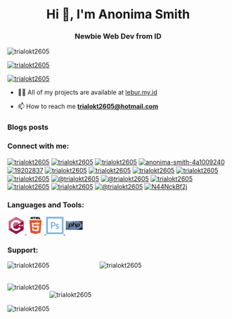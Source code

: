 <h1 align="center">Hi 👋, I'm Anonima Smith</h1>
<h3 align="center">Newbie Web Dev from ID</h3>

<p align="left"> <img src="https://komarev.com/ghpvc/?username=trialokt2605&label=Profile%20views&color=0e75b6&style=flat" alt="trialokt2605" /> </p>

<p align="left"> <a href="https://github.com/ryo-ma/github-profile-trophy"><img src="https://github-profile-trophy.vercel.app/?username=trialokt2605" alt="trialokt2605" /></a> </p>

<p align="left"> <a href="https://twitter.com/trialokt2605" target="blank"><img src="https://img.shields.io/twitter/follow/trialokt2605?logo=twitter&style=for-the-badge" alt="trialokt2605" /></a> </p>

- 👨‍💻 All of my projects are available at [lebur.my.id](lebur.my.id)

- 📫 How to reach me **trialokt2605@hotmail.com**

### Blogs posts
<!-- BLOG-POST-LIST:START -->
<!-- BLOG-POST-LIST:END -->

<h3 align="left">Connect with me:</h3>
<p align="left">
<a href="https://codepen.io/trialokt2605" target="blank"><img align="center" src="https://raw.githubusercontent.com/rahuldkjain/github-profile-readme-generator/master/src/images/icons/Social/codepen.svg" alt="trialokt2605" height="30" width="40" /></a>
<a href="https://dev.to/trialokt2605" target="blank"><img align="center" src="https://raw.githubusercontent.com/rahuldkjain/github-profile-readme-generator/master/src/images/icons/Social/devto.svg" alt="trialokt2605" height="30" width="40" /></a>
<a href="https://twitter.com/trialokt2605" target="blank"><img align="center" src="https://raw.githubusercontent.com/rahuldkjain/github-profile-readme-generator/master/src/images/icons/Social/twitter.svg" alt="trialokt2605" height="30" width="40" /></a>
<a href="https://linkedin.com/in/anonima-smith-4a1009240" target="blank"><img align="center" src="https://raw.githubusercontent.com/rahuldkjain/github-profile-readme-generator/master/src/images/icons/Social/linked-in-alt.svg" alt="anonima-smith-4a1009240" height="30" width="40" /></a>
<a href="https://stackoverflow.com/users/19202837" target="blank"><img align="center" src="https://raw.githubusercontent.com/rahuldkjain/github-profile-readme-generator/master/src/images/icons/Social/stack-overflow.svg" alt="19202837" height="30" width="40" /></a>
<a href="https://codesandbox.com/trialokt2605" target="blank"><img align="center" src="https://raw.githubusercontent.com/rahuldkjain/github-profile-readme-generator/master/src/images/icons/Social/codesandbox.svg" alt="trialokt2605" height="30" width="40" /></a>
<a href="https://kaggle.com/trialokt2605" target="blank"><img align="center" src="https://raw.githubusercontent.com/rahuldkjain/github-profile-readme-generator/master/src/images/icons/Social/kaggle.svg" alt="trialokt2605" height="30" width="40" /></a>
<a href="https://instagram.com/trialokt2605" target="blank"><img align="center" src="https://raw.githubusercontent.com/rahuldkjain/github-profile-readme-generator/master/src/images/icons/Social/instagram.svg" alt="trialokt2605" height="30" width="40" /></a>
<a href="https://dribbble.com/trialokt2605" target="blank"><img align="center" src="https://raw.githubusercontent.com/rahuldkjain/github-profile-readme-generator/master/src/images/icons/Social/dribbble.svg" alt="trialokt2605" height="30" width="40" /></a>
<a href="https://www.behance.net/trialokt2605" target="blank"><img align="center" src="https://raw.githubusercontent.com/rahuldkjain/github-profile-readme-generator/master/src/images/icons/Social/behance.svg" alt="trialokt2605" height="30" width="40" /></a>
<a href="https://hashnode.com/@trialokt2605" target="blank"><img align="center" src="https://raw.githubusercontent.com/rahuldkjain/github-profile-readme-generator/master/src/images/icons/Social/hashnode.svg" alt="@trialokt2605" height="30" width="40" /></a>
<a href="https://medium.com/@trialokt2605" target="blank"><img align="center" src="https://raw.githubusercontent.com/rahuldkjain/github-profile-readme-generator/master/src/images/icons/Social/medium.svg" alt="@trialokt2605" height="30" width="40" /></a>
<a href="https://www.codechef.com/users/trialokt2605" target="blank"><img align="center" src="https://cdn.jsdelivr.net/npm/simple-icons@3.1.0/icons/codechef.svg" alt="trialokt2605" height="30" width="40" /></a>
<a href="https://www.hackerrank.com/trialokt2605" target="blank"><img align="center" src="https://raw.githubusercontent.com/rahuldkjain/github-profile-readme-generator/master/src/images/icons/Social/hackerrank.svg" alt="trialokt2605" height="30" width="40" /></a>
<a href="https://www.leetcode.com/trialokt2605" target="blank"><img align="center" src="https://raw.githubusercontent.com/rahuldkjain/github-profile-readme-generator/master/src/images/icons/Social/leet-code.svg" alt="trialokt2605" height="30" width="40" /></a>
<a href="https://www.hackerearth.com/@trialokt2605" target="blank"><img align="center" src="https://raw.githubusercontent.com/rahuldkjain/github-profile-readme-generator/master/src/images/icons/Social/hackerearth.svg" alt="@trialokt2605" height="30" width="40" /></a>
<a href="https://discord.gg/N44NckBf2j" target="blank"><img align="center" src="https://raw.githubusercontent.com/rahuldkjain/github-profile-readme-generator/master/src/images/icons/Social/discord.svg" alt="N44NckBf2j" height="30" width="40" /></a>
</p>

<h3 align="left">Languages and Tools:</h3>
<p align="left"> <a href="https://www.w3schools.com/cpp/" target="_blank" rel="noreferrer"> <img src="https://raw.githubusercontent.com/devicons/devicon/master/icons/cplusplus/cplusplus-original.svg" alt="cplusplus" width="40" height="40"/> </a> <a href="https://www.w3.org/html/" target="_blank" rel="noreferrer"> <img src="https://raw.githubusercontent.com/devicons/devicon/master/icons/html5/html5-original-wordmark.svg" alt="html5" width="40" height="40"/> </a> <a href="https://www.photoshop.com/en" target="_blank" rel="noreferrer"> <img src="https://raw.githubusercontent.com/devicons/devicon/master/icons/photoshop/photoshop-line.svg" alt="photoshop" width="40" height="40"/> </a> <a href="https://www.php.net" target="_blank" rel="noreferrer"> <img src="https://raw.githubusercontent.com/devicons/devicon/master/icons/php/php-original.svg" alt="php" width="40" height="40"/> </a> </p>


<h3 align="left">Support:</h3>
<p><a href="https://www.buymeacoffee.com/trialokt2605"> <img align="left" src="https://cdn.buymeacoffee.com/buttons/v2/default-yellow.png" height="50" width="210" alt="trialokt2605" /></a><a href="https://ko-fi.com/trialokt2605"> <img align="left" src="https://cdn.ko-fi.com/cdn/kofi3.png?v=3" height="50" width="210" alt="trialokt2605" /></a></p><br><br>


<p><img align="left" src="https://github-readme-stats.vercel.app/api/top-langs?username=trialokt2605&show_icons=true&locale=en&layout=compact" alt="trialokt2605" /></p>

<p>&nbsp;<img align="center" src="https://github-readme-stats.vercel.app/api?username=trialokt2605&show_icons=true&locale=en" alt="trialokt2605" /></p>

<p><img align="center" src="https://github-readme-streak-stats.herokuapp.com/?user=trialokt2605&" alt="trialokt2605" /></p>


